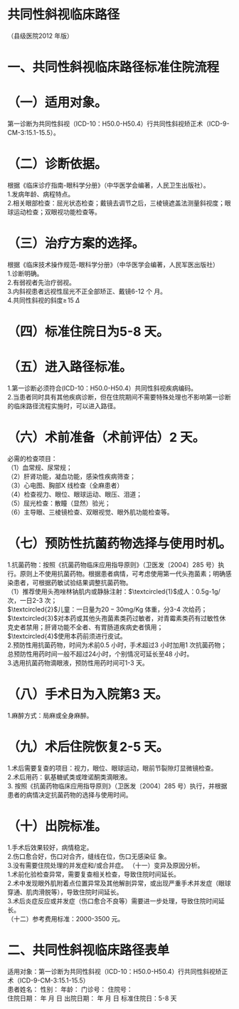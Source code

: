 # 共同性斜视临床路径  
（县级医院2012 年版）  
# 一、共同性斜视临床路径标准住院流程  
# （一）适用对象。  
第一诊断为共同性斜视（ICD-10：H50.0-H50.4）行共同性斜视矫正术（ICD-9-CM-3:15.1-15.5）。  
# （二）诊断依据。  
根据《临床诊疗指南-眼科学分册》（中华医学会编著，人民卫生出版社）。  
1.发病年龄、病程特点。  
2.相关眼部检查：屈光状态检查；戴镜去调节之后，三棱镜遮盖法测量斜视度；眼球运动检查；双眼视功能检查等。  
# （三）治疗方案的选择。  
根据《临床技术操作规范-眼科学分册》（中华医学会编著，人民军医出版社）  
1.诊断明确。  
2.有弱视者先治疗弱视。  
3.内斜视患者远视性屈光不正全部矫正、戴镜6-12 个 月。  
4.共同性斜视的斜度$\geqslant\!15~\Delta$  
# （四）标准住院日为5-8 天。  
# （五）进入路径标准。  
1.第一诊断必须符合(ICD-10：H50.0-H50.4）共同性斜视疾病编码。  
2.当患者同时具有其他疾病诊断，但在住院期间不需要特殊处理也不影响第一诊断的临床路径流程实施时，可以进入路径。  
# （六）术前准备（术前评估）2 天。  
必需的检查项目：  
（1）血常规、尿常规；  
（2）肝肾功能，凝血功能，感染性疾病筛查；  
（3）心电图、胸部X 线检查（全麻患者）  
（4）检查视力、眼位、眼球运动、眼压、泪道；  
（5）屈光检查：散瞳（显然）验光；  
（6）主导眼、三棱镜检查、双眼视觉、眼外肌功能检查等。  
# （七）预防性抗菌药物选择与使用时机。  
1.抗菌药物：按照《抗菌药物临床应用指导原则》（卫医发〔2004〕285 号）执行。原则上不使用抗菌药物。根据患者病情，可考虑使用第一代头孢菌素；明确感染患者，可根据药敏试验结果调整抗菌药物。  
（1）推荐使用头孢唑林钠肌内或静脉注射：$\textcircled{1}$成人：0.5g-1g/次，一日2-3 次；  
$\textcircled{2}$儿童：一日量为$20{-}30\mathrm{mg/Kg}$ 体重，分3-4 次给药；  
$\textcircled{3}$对本药或其他头孢菌素类药过敏者，对青霉素类药有过敏性休克史者禁用；肝肾功能不全者、有胃肠道疾病史者慎用；  
$\textcircled{4}$使用本药前须进行皮试。  
2.预防性用抗菌药物，时间为术前0.5 小时，手术超过3 小时加用1 次抗菌药物；总预防性用药时间一般不超过24小时，个别情况可延长至48 小时。  
3.选用抗菌药物滴眼液，预防性用药时间可1-3 天。  
# （八）手术日为入院第3 天。  
1.麻醉方式：局麻或全身麻醉。  
# （九）术后住院恢复2-5 天。  
1.术后需要复查的项目：视力，眼位、眼球运动，眼前节裂隙灯显微镜检查。  
2.术后用药：氨基糖甙类或喹诺酮类滴眼液。  
3. 按照《抗菌药物临床应用指导原则》（卫医发〔2004〕285 号）执行，并根据患者的病情决定抗菌药物的选择与使用时间。  
# （十）出院标准。  
1.手术后效果较好，病情稳定。  
2.伤口愈合好，伤口对合齐，缝线在位，伤口无感染征 象。  
3.没有需要住院处理的并发症和/或合并症。 （十一）变异及原因分析。  
1.术前化验检查异常，需要复查相关检查，导致住院时间延长。  
2.术中发现眼外肌附着点位置异常及其他解剖异常，或出现严重手术并发症（眼球穿通、肌肉滑脱等），导致住院时间延长。  
3.术后炎症反应或并发症（伤口愈合不良等）需要进一步处理，导致住院时间延长。  
（十二）参考费用标准：2000-3500 元。  
# 二、共同性斜视临床路径表单  
适用对象：第一诊断为共同性斜视（ICD-10：H50.0-H50.4）行共同性斜视矫正术（ICD-9-CM-3:15.1-15.5）  
患者姓名：           性别：    年龄：      门诊号：       住院号：  
住院日期：   年  月  日    出院日期：   年  月   日     标准住院日：5-8 天  
